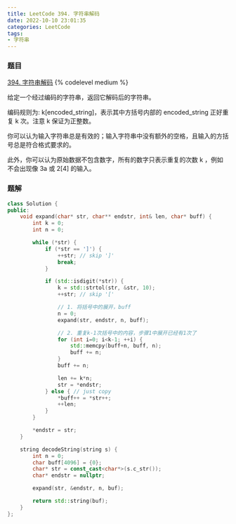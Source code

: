 ```yaml
---
title: LeetCode 394. 字符串解码
date: 2022-10-10 23:01:35
categories: LeetCode
tags:
- 字符串
---
```


### 题目
[394. 字符串解码](https://leetcode.cn/problems/decode-string/)
{% codelevel medium %}

给定一个经过编码的字符串，返回它解码后的字符串。

编码规则为: k[encoded_string]，表示其中方括号内部的 encoded_string 正好重复 k 次。注意 k 保证为正整数。
<!-- more -->

你可以认为输入字符串总是有效的；输入字符串中没有额外的空格，且输入的方括号总是符合格式要求的。

此外，你可以认为原始数据不包含数字，所有的数字只表示重复的次数 k ，例如不会出现像 3a 或 2[4] 的输入。

### 题解
``` cpp
class Solution {
public:
    void expand(char* str, char** endstr, int& len, char* buff) {
        int k = 0;
        int n = 0;

        while (*str) {
            if (*str == ']') {
                ++str; // skip ']'
                break;
            }

            if (std::isdigit(*str)) {
                k = std::strtol(str, &str, 10);
                ++str; // skip '['

                // 1. 将括号中的展开，buff
                n = 0;
                expand(str, endstr, n, buff);

                // 2. 重复k-1次括号中的内容，步骤1中展开已经有1次了
                for (int i=0; i<k-1; ++i) {
                    std::memcpy(buff+n, buff, n);
                    buff += n;
                }
                buff += n;

                len += k*n;
                str = *endstr;
            } else { // just copy
                *buff++ = *str++;
                ++len;
            }
        }

        *endstr = str;
    }

    string decodeString(string s) {
        int n = 0;
        char buff[4096] = {0};
        char* str = const_cast<char*>(s.c_str());
        char* endstr = nullptr;

        expand(str, &endstr, n, buf);

        return std::string(buf);
    }
};
```
